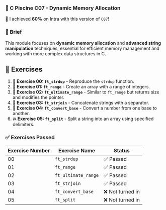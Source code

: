 
### **🚀 C Piscine C07 - Dynamic Memory Allocation**

🌟 I achieved **60%** on Intra with this version of `C07`!

### 📘 Brief

This module focuses on **dynamic memory allocation** and **advanced string manipulation** techniques, essential for efficient memory management and working with more complex data structures in C.

## 📝 Exercises

1. **📝 Exercise 00: `ft_strdup`** - Reproduce the `strdup` function.
2. **🔢 Exercise 01: `ft_range`** - Create an array with a range of integers.
3. **🔢 Exercise 02: `ft_ultimate_range`** - Similar to `ft_range` but returns size and modifies the pointer.
4. **🔗 Exercise 03: `ft_strjoin`** - Concatenate strings with a separator.
5. **🔄 Exercise 04: `ft_convert_base`** - Convert a number from one base to another.
6. **💥 Exercise 05: `ft_split`** - Split a string into an array using specified delimiters.

### ✅ **Exercises Passed**

| **Exercise Number** | **Exercise Name**            | **Status**    |
|---------------------|------------------------------|---------------|
| 00                  | `ft_strdup`                  | ✅ Passed     |
| 01                  | `ft_range`                    | ✅ Passed     |
| 02                  | `ft_ultimate_range`           | ✅ Passed     |
| 03                  | `ft_strjoin`                  | ✅ Passed     |
| 04                  | `ft_convert_base`             | ❌ Not turned in |
| 05                  | `ft_split`                    | ❌ Not turned in |

